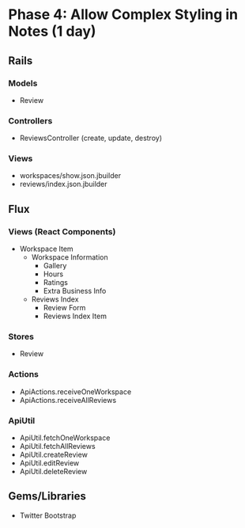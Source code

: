 # Phase 4: Allow Complex Styling in Notes (1 day)

## Rails
### Models
* Review

### Controllers
* ReviewsController (create, update, destroy)

### Views
* workspaces/show.json.jbuilder
* reviews/index.json.jbuilder

## Flux
### Views (React Components)
* Workspace Item
  - Workspace Information
    - Gallery
    - Hours
    - Ratings
    - Extra Business Info
  - Reviews Index
    - Review Form
    - Reviews Index Item

### Stores
* Review

### Actions
* ApiActions.receiveOneWorkspace
* ApiActions.receiveAllReviews

### ApiUtil
* ApiUtil.fetchOneWorkspace
* ApiUtil.fetchAllReviews
* ApiUtil.createReview
* ApiUtil.editReview
* ApiUtil.deleteReview

## Gems/Libraries
* Twitter Bootstrap
